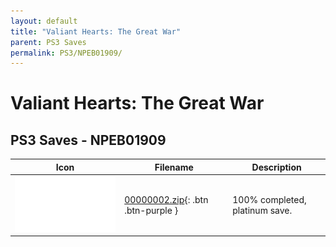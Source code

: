 ```yaml
---
layout: default
title: "Valiant Hearts: The Great War"
parent: PS3 Saves
permalink: PS3/NPEB01909/
---
```

# Valiant Hearts: The Great War

## PS3 Saves - NPEB01909

| Icon | Filename | Description |
|------|----------|-------------|
| ![Valiant Hearts: The Great War](ICON0.PNG) | [00000002.zip](00000002.zip){: .btn .btn-purple } | 100% completed, platinum save. |

